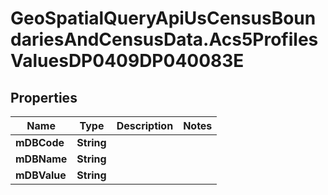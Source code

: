 # GeoSpatialQueryApiUsCensusBoundariesAndCensusData.Acs5ProfilesValuesDP0409DP040083E

## Properties

Name | Type | Description | Notes
------------ | ------------- | ------------- | -------------
**mDBCode** | **String** |  | 
**mDBName** | **String** |  | 
**mDBValue** | **String** |  | 


